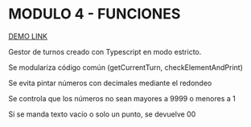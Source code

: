 # MODULO 4 - FUNCIONES

[DEMO LINK](https://laboratorio-funciones.netlify.app/)

Gestor de turnos creado con Typescript en modo estricto.

Se modulariza código común (getCurrentTurn, checkElementAndPrint)

Se evita pintar números con decimales mediante el redondeo

Se controla que los números no sean mayores a 9999 o menores a 1

Si se manda texto vacío o solo un punto, se devuelve 00



